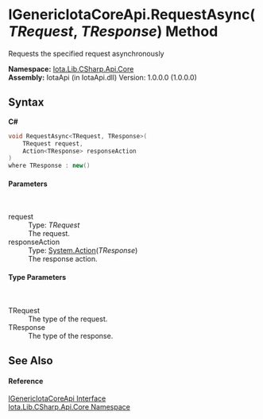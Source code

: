 # IGenericIotaCoreApi.RequestAsync(*TRequest*, *TResponse*) Method 
 

Requests the specified request asynchronously

**Namespace:**&nbsp;<a href="N_Iota_Lib_CSharp_Api_Core">Iota.Lib.CSharp.Api.Core</a><br />**Assembly:**&nbsp;IotaApi (in IotaApi.dll) Version: 1.0.0.0 (1.0.0.0)

## Syntax

**C#**<br />
``` C#
void RequestAsync<TRequest, TResponse>(
	TRequest request,
	Action<TResponse> responseAction
)
where TResponse : new()

```


#### Parameters
&nbsp;<dl><dt>request</dt><dd>Type: *TRequest*<br />The request.</dd><dt>responseAction</dt><dd>Type: <a href="http://msdn2.microsoft.com/en-us/library/018hxwa8" target="_blank">System.Action</a>(*TResponse*)<br />The response action.</dd></dl>

#### Type Parameters
&nbsp;<dl><dt>TRequest</dt><dd>The type of the request.</dd><dt>TResponse</dt><dd>The type of the response.</dd></dl>

## See Also


#### Reference
<a href="T_Iota_Lib_CSharp_Api_Core_IGenericIotaCoreApi">IGenericIotaCoreApi Interface</a><br /><a href="N_Iota_Lib_CSharp_Api_Core">Iota.Lib.CSharp.Api.Core Namespace</a><br />